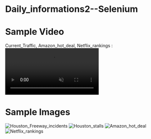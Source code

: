 # Daily_informations2--Selenium
# Sample Video
Current_Traffic, Amazon_hot_deal, Netflix_rankings :
<video src="https://user-images.githubusercontent.com/106279616/184039789-09df3300-4372-4bd2-ba78-d32db67cf480.mp4" data-canonical-src="https://user-images.githubusercontent.com/106279616/184039789-09df3300-4372-4bd2-ba78-d32db67cf480.mp4" controls="controls" muted="muted" class="d-block rounded-bottom-2 border-top width-fit" style="max-height:640px;">
</video>

# Sample Images
![Houston_Freeway_incidents](https://user-images.githubusercontent.com/106279616/184028876-c05f8596-59c4-42fb-b368-aaa3e369805d.png)
![Houston_stalls](https://user-images.githubusercontent.com/106279616/184028883-54a69a0e-d5ec-4fb1-8ea1-3fcc0a836dab.png)
![Amazon_hot_deal](https://user-images.githubusercontent.com/106279616/184028893-2c8eb88f-8c14-420a-8457-42c0a88b292d.png)
![Netflix_rankings](https://user-images.githubusercontent.com/106279616/184028898-cb3c32ac-1eac-48dc-a697-d34c9d8e835d.png)

